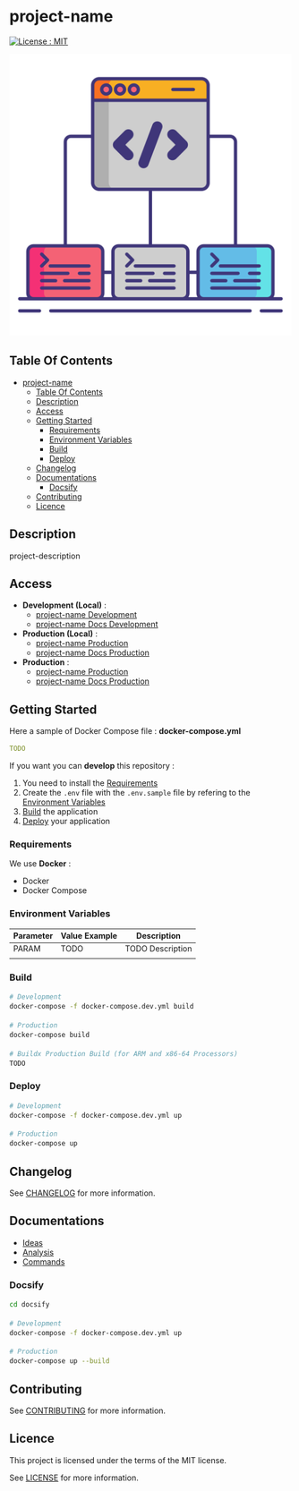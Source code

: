 # project-name

[![License : MIT](https://img.shields.io/badge/License-MIT-yellow.svg)](https://opensource.org/licenses/MIT)

![Icon](./icon.png)

## Table Of Contents

- [project-name](#project-name)
  - [Table Of Contents](#table-of-contents)
  - [Description](#description)
  - [Access](#access)
  - [Getting Started](#getting-started)
    - [Requirements](#requirements)
    - [Environment Variables](#environment-variables)
    - [Build](#build)
    - [Deploy](#deploy)
  - [Changelog](#changelog)
  - [Documentations](#documentations)
    - [Docsify](#docsify)
  - [Contributing](#contributing)
  - [Licence](#licence)

## Description

project-description

## Access

- **Development (Local)** :
  - [project-name Development](http://localhost)
  - [project-name Docs Development](http://localhost:6007)
- **Production (Local)** :
  - [project-name Production](http://localhost)
  - [project-name Docs Production](http://localhost:6007)
- **Production** :
  - [project-name Production](https://project-name_raw)
  - [project-name Docs Production](https://project-name_raw-docs)

## Getting Started

Here a sample of Docker Compose file : **docker-compose.yml**

```yaml
TODO
```

If you want you can **develop** this repository :

1) You need to install the [Requirements](#requirements)
2) Create the `.env` file with the `.env.sample` file by refering to the [Environment Variables](#environment-variables)
3) [Build](#build) the application
4) [Deploy](#deploy) your application

### Requirements

We use **Docker** :

- Docker
- Docker Compose

### Environment Variables

| Parameter | Value Example | Description |
|-|-|-|
| PARAM | TODO | TODO Description |
|  |  |  |

### Build

```bash
# Development
docker-compose -f docker-compose.dev.yml build

# Production
docker-compose build

# Buildx Production Build (for ARM and x86-64 Processors)
TODO
```

### Deploy

```bash
# Development
docker-compose -f docker-compose.dev.yml up

# Production
docker-compose up
```

## Changelog

See [CHANGELOG](./CHANGELOG.md) for more information.

## Documentations

- [Ideas](./docs/ideas.md)
- [Analysis](./docs/analysis.md)
- [Commands](./docs/commands.md)

### Docsify

```bash
cd docsify

# Development
docker-compose -f docker-compose.dev.yml up

# Production
docker-compose up --build
```

## Contributing

See [CONTRIBUTING](./CONTRIBUTING.md) for more information.

## Licence

This project is licensed under the terms of the MIT license.

See [LICENSE](./LICENCE.md) for more information.
